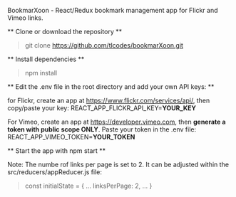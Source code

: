 BookmarXoon - React/Redux bookmark management app for Flickr and Vimeo links.

** Clone or download the repository **
> git clone https://github.com/tlcodes/bookmarXoon.git

 ** Install dependencies **
> npm install

** Edit the .env file in the root directory and add your own API keys: **

for Flickr, create an app at https://www.flickr.com/services/api/, then copy/paste your key: REACT_APP_FLICKR_API_KEY=**YOUR_KEY**

For Vimeo, create an app at https://developer.vimeo.com, then **generate a token with public scope ONLY**. Paste your token in the .env file:
REACT_APP_VIMEO_TOKEN=**YOUR_TOKEN**

** Start the app with npm start **

Note: The numbe rof links per page is set to 2. It can be adjusted within the src/reducers/appReducer.js file:
> const initialState = {
>   ...
>   linksPerPage: 2,
>   ...
>}